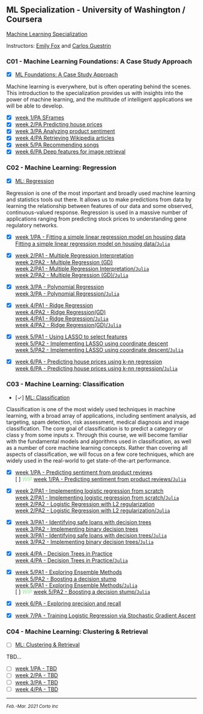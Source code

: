 ## ML Specialization - University of Washington / Coursera

[Machine Learning Specialization](https://www.coursera.org/specializations/machine-learning)

Instructors: [Emily Fox](https://www.coursera.org/instructor/~14032411) and [Carlos Guestrin](https://www.coursera.org/instructor/guestrin)  


### C01 - Machine Learning Foundations: A Case Study Approach
 - [x] [ML Foundations: A Case Study Approach](https://www.coursera.org/learn/ml-foundations/home/welcome)

Machine learning is everywhere, but is often operating behind the scenes.  
This introduction to the specialization provides us with insights into the power of machine learning, and the multitude of intelligent applications we will be able to develop.

 - [x] [week 1/PA SFrames](https://github.com/pascal-p/ML_UW_Spec/blob/main/C01/w01/C01w01_SFrames.ipynb)
 - [x] [week 2/PA Predicting house prices](https://github.com/pascal-p/ML_UW_Spec/blob/main/C01/w02/C01w02_Linear_Regression.ipynb)
 - [x] [week 3/PA Analyzing product sentiment](https://github.com/pascal-p/ML_UW_Spec/blob/main/C01/w03/C01w03_Sentiment_Classifier.ipynb)
 - [x] [week 4/PA Retrieving Wikipedia articles](https://github.com/pascal-p/ML_UW_Spec/blob/main/C01/w04/C01w04_Retrieving_Wikipedia_Articles.ipynb)
 - [x] [week 5/PA Recommending songs](https://github.com/pascal-p/ML_UW_Spec/blob/main/C01/w05/C01w05_Recommending_Songs.ipynb)
 - [x] [week 6/PA Deep features for image retrieval](https://github.com/pascal-p/ML_UW_Spec/blob/main/C01/w06/C01w06_Deep%20Features%20for%20Image%20Retrieval.ipynb)

### C02 - Machine Learning: Regression
 - [x] [ML: Regression](https://www.coursera.org/learn/ml-regression)

Regression is one of the most important and broadly used machine learning and statistics tools out there. It allows us to make predictions from data by learning the relationship between features of our data and some observed, continuous-valued response. Regression is used in a massive number of applications ranging from predicting stock prices to understanding gene regulatory networks.
 
 - [x] [week 1/PA - Fitting a simple linear regression model on housing data](https://github.com/pascal-p/ML_UW_Spec/blob/main/C02/w01%20-%20Simple%20Regression/C02w01_nb_pa.ipynb)<br />
       [Fitting a simple linear regression model on housing data/`Julia`](https://github.com/pascal-p/ML_UW_Spec/blob/main/C02/w01%20-%20Simple%20Regression/C02w01_nb_pa.jl)
 - [x] [week 2/PA1 - Multiple Regression Interpretation](https://github.com/pascal-p/ML_UW_Spec/blob/main/C02/w02%20-%20Mutlitple%20Regression/C02w02_nb_pa1.ipynb)<br />
       [week 2/PA2 - Multiple Regression (GD)](https://github.com/pascal-p/ML_UW_Spec/blob/main/C02/w02%20-%20Mutlitple%20Regression/C02w02_nb_pa2.ipynb)<br />
       [week 2/PA1 - Multiple Regression Interpretation/`Julia`](https://github.com/pascal-p/ML_UW_Spec/blob/main/C02/w02%20-%20Mutlitple%20Regression/C02w02_nb_pa1.jl)<br />
       [week 2/PA2 - Multiple Regression (GD)/`Julia`](https://github.com/pascal-p/ML_UW_Spec/blob/main/C02/w02%20-%20Mutlitple%20Regression/C02w02_nb_pa2.jl)
       
 - [x] [week 3/PA - Polynomial Regression](https://github.com/pascal-p/ML_UW_Spec/blob/main/C02/w03%20-%20Assessing%20Performance/C02w03_nb_pa.ipynb)<br />
       [week 3/PA - Polynomial Regression/`Julia`](https://github.com/pascal-p/ML_UW_Spec/blob/main/C02/w03%20-%20Assessing%20Performance/C02w03_nb_pa.jl)<br />
 - [x] [week 4/PA1 - Ridge Regression](https://github.com/pascal-p/ML_UW_Spec/blob/main/C02/w04%20-%20Ridge%20Regression/C02w04_nb_pa1.ipynb)<br />
       [week 4/PA2 - Ridge Regression(GD)](https://github.com/pascal-p/ML_UW_Spec/blob/main/C02/w04%20-%20Ridge%20Regression/C02w04_nb_pa2.ipynb)<br />
       [week 4/PA1 - Ridge Regression/`Julia`](https://github.com/pascal-p/ML_UW_Spec/blob/main/C02/w04%20-%20Ridge%20Regression/C02w04_nb_pa1.jl)<br />
       [week 4/PA2 - Ridge Regression(GD)/`Julia`](https://github.com/pascal-p/ML_UW_Spec/blob/main/C02/w04%20-%20Ridge%20Regression/C02w04_nb_pa2.jl)
       
 - [x] [week 5/PA1 - Using LASSO to select features](https://github.com/pascal-p/ML_UW_Spec/blob/main/C02/w05%20-%20Feature%20Selection%20%26%20Lasso/C02w05_nb_pa1.ipynb)<br />
       [week 5/PA2 - Implementing LASSO using coordinate descent](https://github.com/pascal-p/ML_UW_Spec/blob/main/C02/w05%20-%20Feature%20Selection%20%26%20Lasso/C02w05_nb_pa2.ipynb)<br />
       [week 5/PA2 - Implementing LASSO using coordinate descent/`Julia`](https://github.com/pascal-p/ML_UW_Spec/blob/main/C02/w05%20-%20Feature%20Selection%20%26%20Lasso/C02w05_nb_pa2.jl)
 - [x] [week 6/PA - Predicting house prices using k-nn regression](https://github.com/pascal-p/ML_UW_Spec/blob/main/C02/w06%20-%20Nearest%20neighbor%20%26%20Kernel%20Regression/C02w06_nb_pa.ipynb)<br />
       [week 6/PA - Predicting house prices using k-nn regression/`Julia`](https://github.com/pascal-p/ML_UW_Spec/blob/main/C02/w06%20-%20Nearest%20neighbor%20%26%20Kernel%20Regression/C02w06_nb_pa.jl)<br />
 

### C03 - Machine Learning: Classification
 - [✓] [ML: Classification](https://www.coursera.org/learn/ml-classification)

Classification is one of the most widely used techniques in machine learning, with a broad array of applications, including sentiment analysis, ad targeting, spam detection, risk assessment, medical diagnosis and image classification. The core goal of classification is to predict a category or class y from some inputs x. Through this course, we will become familiar with the fundamental models and algorithms used in classification, as well as a number of core machine learning concepts. Rather than covering all aspects of classification, we will focus on a few core techniques, which are widely used in the real-world to get state-of-the-art performance. 

  - [x] [week 1/PA - Predicting sentiment from product reviews](https://github.com/pascal-p/ML_UW_Spec/blob/main/C03/w01/C03w01_nb_pa.ipynb)<br />
        [ ] <span style="color:lightgreen;"><em>WIP</em></span> [week 1/PA - Predicting sentiment from product reviews/`Julia`](https://github.com/pascal-p/ML_UW_Spec/blob/main/C03/w01/C03w01_nb_pa.jl)
  
  - [x] [week 2/PA1 - Implementing logistic regression from scratch](https://github.com/pascal-p/ML_UW_Spec/blob/main/C03/w02/C03w02_nb_pa1.ipynb)<br />
        [week 2/PA1 - Implementing logistic regression from scratch/`Julia`](https://github.com/pascal-p/ML_UW_Spec/blob/main/C03/w02/C03w02_nb_pa1.jl)<br />
        [week 2/PA2 - Logistic Regression with L2 regularization](https://github.com/pascal-p/ML_UW_Spec/blob/main/C03/w02/C03w02_nb_pa2.ipynb)<br />
        [week 2/PA2 - Logistic Regression with L2 regularization/`Julia`](https://github.com/pascal-p/ML_UW_Spec/blob/main/C03/w02/C03w02_nb_pa2.jl)
        
  - [x] [week 3/PA1 - Identifying safe loans with decision trees](https://github.com/pascal-p/ML_UW_Spec/blob/main/C03/w03/C03w03_nb_pa1.ipynb)<br />
        [week 3/PA2 - Implementing binary decision trees](https://github.com/pascal-p/ML_UW_Spec/blob/main/C03/w03/C03w03_nb_pa2.ipynb)<br />
        [week 3/PA1 - Identifying safe loans with decision trees/`Julia`](https://github.com/pascal-p/ML_UW_Spec/blob/main/C03/w03/C03w03_nb_pa1.jl)<br />
        [week 3/PA2 - Implementing binary decision trees/`Julia`](https://github.com/pascal-p/ML_UW_Spec/blob/main/C03/w03/C03w03_nb_pa2.jl)

  - [x] [week 4/PA - Decision Trees in Practice](https://github.com/pascal-p/ML_UW_Spec/blob/main/C03/w04/C03w04_nb_pa.ipynb)<br />
        [week 4/PA - Decision Trees in Practice/`Julia`](https://github.com/pascal-p/ML_UW_Spec/blob/main/C03/w04/C03w04_nb_pa.jl)<br />
  
  - [x] [week 5/PA1 - Exploring Ensemble Methods](https://github.com/pascal-p/ML_UW_Spec/blob/main/C03/w05/C03w05_nb_pa1.ipynb)<br />
        [week 5/PA2 - Boosting a decision stump](https://github.com/pascal-p/ML_UW_Spec/blob/main/C03/w05/C03w05_nb_pa2.ipynb)<br />
        [week 5/PA1 - Exploring Ensemble Methods/`Julia`](https://github.com/pascal-p/ML_UW_Spec/blob/main/C03/w05/C03w05_nb_pa1.jl)<br />
        [ ] <span style="color: lightgreen;"><em>WIP</em></span> [week 5/PA2 - Boosting a decision stump/`Julia`](https://github.com/pascal-p/ML_UW_Spec/blob/main/C03/w05/C03w05_nb_pa2.jl)<br />
  
  - [x] [week 6/PA - Exploring precision and recall](https://github.com/pascal-p/ML_UW_Spec/blob/main/C03/w06/C03w06_nb_pa.ipynb)<br />
  
  - [x] [week 7/PA - Training Logistic Regression via Stochastic Gradient Ascent](https://github.com/pascal-p/ML_UW_Spec/blob/main/C03/w07/C03w07_nb_pa.ipynb)<br />

### C04 - Machine Learning: Clustering & Retrieval
 - [ ] [ML: Clustering & Retrieval](https://www.coursera.org/learn/ml-clustering-and-retrieval)

TBD...

  - [ ] [week 1/PA - TBD]()
  - [ ] [week 2/PA - TBD]()
  - [ ] [week 3/PA - TBD]()
  - [ ] [week 4/PA - TBD]()

<hr />
<p><sub><em>Feb.-Mar. 2021 Corto Inc</sub></em></p>
